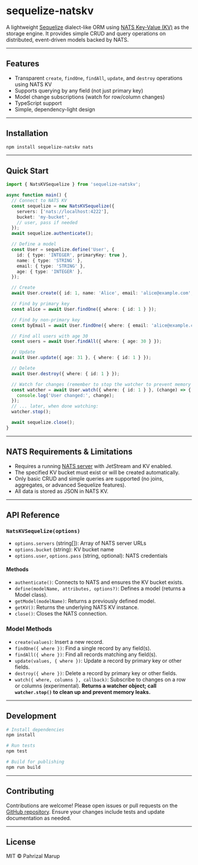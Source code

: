 # sequelize-natskv

A lightweight [Sequelize](https://sequelize.org/) dialect-like ORM using [NATS Key-Value (KV)](https://docs.nats.io/) as the storage engine. It provides simple CRUD and query operations on distributed, event-driven models backed by NATS.

---

## Features
- Transparent `create`, `findOne`, `findAll`, `update`, and `destroy` operations using NATS KV
- Supports querying by any field (not just primary key)
- Model change subscriptions (watch for row/column changes)
- TypeScript support
- Simple, dependency-light design

---

## Installation
```bash
npm install sequelize-natskv nats
```

---

## Quick Start
```ts
import { NatsKVSequelize } from 'sequelize-natskv';

async function main() {
  // Connect to NATS KV
  const sequelize = new NatsKVSequelize({
    servers: ['nats://localhost:4222'],
    bucket: 'my-bucket',
    // user, pass if needed
  });
  await sequelize.authenticate();

  // Define a model
  const User = sequelize.define('User', {
    id: { type: 'INTEGER', primaryKey: true },
    name: { type: 'STRING' },
    email: { type: 'STRING' },
    age: { type: 'INTEGER' },
  });

  // Create
  await User.create({ id: 1, name: 'Alice', email: 'alice@example.com', age: 30 });

  // Find by primary key
  const alice = await User.findOne({ where: { id: 1 } });

  // Find by non-primary key
  const byEmail = await User.findOne({ where: { email: 'alice@example.com' } });

  // Find all users with age 30
  const users = await User.findAll({ where: { age: 30 } });

  // Update
  await User.update({ age: 31 }, { where: { id: 1 } });

  // Delete
  await User.destroy({ where: { id: 1 } });

  // Watch for changes (remember to stop the watcher to prevent memory leaks)
  const watcher = await User.watch({ where: { id: 1 } }, (change) => {
    console.log('User changed:', change);
  });
  // ... later, when done watching:
  watcher.stop();

  await sequelize.close();
}
```

---

## NATS Requirements & Limitations
- Requires a running [NATS server](https://docs.nats.io/nats-server/installation) with JetStream and KV enabled.
- The specified KV bucket must exist or will be created automatically.
- Only basic CRUD and simple queries are supported (no joins, aggregates, or advanced Sequelize features).
- All data is stored as JSON in NATS KV.

---

## API Reference

### `NatsKVSequelize(options)`
- `options.servers` (string[]): Array of NATS server URLs
- `options.bucket` (string): KV bucket name
- `options.user`, `options.pass` (string, optional): NATS credentials

#### Methods
- `authenticate()`: Connects to NATS and ensures the KV bucket exists.
- `define(modelName, attributes, options?)`: Defines a model (returns a Model class).
- `getModel(modelName)`: Returns a previously defined model.
- `getKV()`: Returns the underlying NATS KV instance.
- `close()`: Closes the NATS connection.

### Model Methods
- `create(values)`: Insert a new record.
- `findOne({ where })`: Find a single record by any field(s).
- `findAll({ where })`: Find all records matching any field(s).
- `update(values, { where })`: Update a record by primary key or other fields.
- `destroy({ where })`: Delete a record by primary key or other fields.
- `watch({ where, columns }, callback)`: Subscribe to changes on a row or columns (experimental). **Returns a watcher object; call `watcher.stop()` to clean up and prevent memory leaks.**

---

## Development
```bash
# Install dependencies
npm install

# Run tests
npm test

# Build for publishing
npm run build
```

---

## Contributing
Contributions are welcome! Please open issues or pull requests on the [GitHub repository](https://github.com/pahrizal/sequelize-natskv). Ensure your changes include tests and update documentation as needed.

---

## License
MIT © Pahrizal Marup
